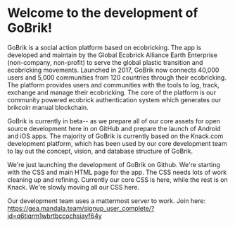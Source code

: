 # Welcome to the development of GoBrik!

GoBrik is a social action platform based on ecobricking.  The app is developed and maintain by the Global Ecobrick Alliance Earth Enterprise (non-company, non-profit) to serve the global plastic transition and ecobricking movements. Launched in 2017, GoBrik now connects 40,000 users and 5,000 communities from 120 countries through their ecobricking.  The platform provides users and communities with the tools to log, track, exchange and manage their ecobricking.  The core of the platform is our community powered ecobrick authentication system which generates our brikcoin manual blockchain.  

GoBrik is currently in beta-- as we prepare all of our core assets for open source development here in on GitHub and prepare the launch of Android and iOS apps.  The majority of GoBrik is currently based on the Knack.com development platform, which has been used by our core development team to lay out the concept, vision, and database structure of GoBrik.

We're just launching the development of GoBrik on Github.  We're starting with the CSS and main HTML page for the app.  The CSS needs lots of work cleaning up and refining.  Currently our core CSS is here, while the rest is on Knack.  We're slowly moving all our CSS here.

Our development team uses a mattermost server to work. Join here:  https://gea.mandala.team/signup_user_complete/?id=q6tiqrm1wbrtbccochsiayf64y
